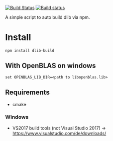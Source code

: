 [![Build Status](https://travis-ci.org/justadudewhohacks/npm-dlib-build.svg?branch=master)](http://travis-ci.org/justadudewhohacks/npm-dlib-build)
[![Build status](https://ci.appveyor.com/api/projects/status/hrn2w7mkyf912c5t/branch/master?svg=true)](https://ci.appveyor.com/project/justadudewhohacks/npm-dlib-build/branch/master)

A simple script to auto build dlib via npm.

# Install
```
npm install dlib-build
```

## With OpenBLAS on windows
```
set OPENBLAS_LIB_DIR=<path to libopenblas.lib>
```

## Requirements
- cmake

### Windows
- VS2017 build tools (not Visual Studio 2017) -> https://www.visualstudio.com/de/downloads/
